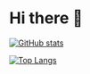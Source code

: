 <h1> Hi there 👋 </h1>

[![GitHub stats](https://github-readme-stats.vercel.app/api?username=re-roll&theme=transparent)](https://github.com/anuraghazra/github-readme-stats)

<!-- [![Top Langs](https://github-readme-stats.vercel.app/api/top-langs/?username=re-roll&theme=transparent)](https://github.com/anuraghazra/github-readme-stats) -->
[![Top Langs](https://github-readme-stats.vercel.app/api/top-langs/?username=re-roll)](https://github.com/anuraghazra/github-readme-stats)

<!--
**re-roll/re-roll** is a ✨ _special_ ✨ repository because its `README.md` (this file) appears on your GitHub profile.

Here are some ideas to get you started:

- 🔭 I’m currently working on ...
- 🌱 I’m currently learning ...
- 👯 I’m looking to collaborate on ...
- 🤔 I’m looking for help with ...
- 💬 Ask me about ...
- 📫 How to reach me: ...
- 😄 Pronouns: ...
- ⚡ Fun fact: ...
-->
